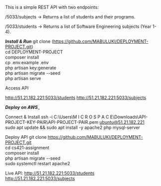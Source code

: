This is a simple  REST API with two endpoints:

/5033/subjects → Returns a list of students and their programs.

/5033/students → Returns a list of Software Engineering subjects (Year 1-4).

_**Install & Run**_
git clone (https://github.com/MABULUKI/DEPLOYMENT-PROJECT.git)  
cd DEPLOYMENT-PROJECT  
composer install  
cp .env.example .env  
php artisan key:generate  
php artisan migrate --seed  
php artisan serve 

Access API

http://51.21.182.221:5033/students
http://51.21.182.221:5033/subjects

_**Deploy on AWS**__

Connect & Install
ssh -i C:\Users\M I C R O S P A C E\Downloads\API-PROJECT-KEY-PAIR\API-PROJECT-PAIR.pem ubuntu@51.21.182.221  
sudo apt update && sudo apt install -y apache2 php mysql-server  

Deploy API
git clone  https://github.com/MABULUKI/DEPLOYMENT-PROJECT.git  
cd cs421-assignment  
composer install  
php artisan migrate --seed  
sudo systemctl restart apache2  

Live API:
http://51.21.182.221:5033/students
http://51.21.182.221:5033/subjects

 
 
